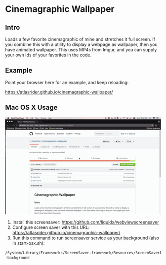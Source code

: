 Cinemagraphic Wallpaper
=======================

Intro
-----

Loads a few favorite cinemagraphic of mine and stretches it full screen. If you combine this with a utility to display a webpage as wallpaper, then you have animated wallpaper. This uses MP4s from Imgur, and you can supply your own Ids of your favorites in the code.

Example
-------

Point your browser here for an example, and keep reloading:

https://atlasrider.github.io/cinemagraphic-wallpaper/

Mac OS X Usage
--------------

![Example](https://raw.githubusercontent.com/AtlasRider/cinemagraphic-wallpaper/master/example.gif)

1. Install this screensaver: https://github.com/liquidx/webviewscreensaver
2. Configure screen saver with this URL: https://atlasrider.github.io/cinemagraphic-wallpaper/
3. Run this command to run screensaver service as your background (also in start-osx.sh):

```
/System/Library/Frameworks/ScreenSaver.framework/Resources/ScreenSaverEngine.app/Contents/MacOS/ScreenSaverEngine -background
```



